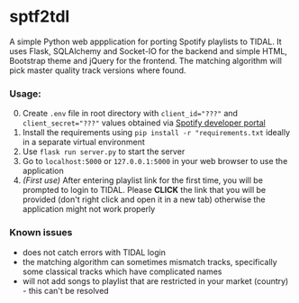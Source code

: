 # sptf2tdl
A simple Python web appplication for porting Spotify playlists to TIDAL. 
It uses Flask, SQLAlchemy and Socket-IO for the backend and simple HTML, Bootstrap theme and jQuery for the frontend. The matching algorithm will pick master quality track versions where found.

### Usage:
0. Create `.env` file in root directory with `client_id="???"` and `client_secret="???"` values obtained via [Spotify developer portal](https://developer.spotify.com/dashboard/applications)
1. Install the requirements using `pip install -r "requirements.txt` ideally in a separate virtual environment
2. Use `flask run server.py` to start the server
3. Go to `localhost:5000` or `127.0.0.1:5000` in your web browser to use the application
4. *(First use)* After entering playlist link for the first time, you will be prompted to login to TIDAL. Please **CLICK** the link that you will be provided (don't right click and open it in a new tab) otherwise the application might not work properly

### Known issues
- does not catch errors with TIDAL login
- the matching algorithm can sometimes mismatch tracks, specifically some classical tracks which have complicated names
- will not add songs to playlist that are restricted in your market (country) - this can't be resolved
